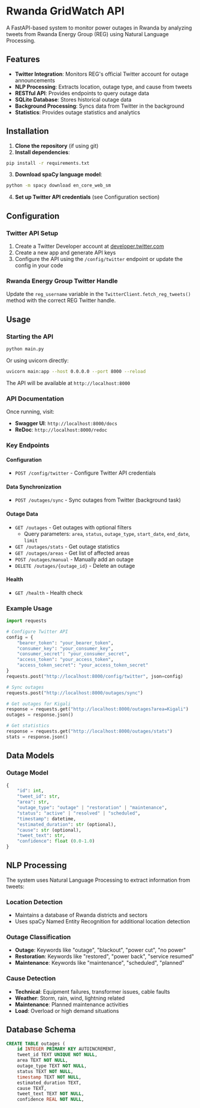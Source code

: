 # Rwanda GridWatch API

A FastAPI-based system to monitor power outages in Rwanda by analyzing tweets from Rwanda Energy Group (REG) using Natural Language Processing.

## Features

- **Twitter Integration**: Monitors REG's official Twitter account for outage announcements
- **NLP Processing**: Extracts location, outage type, and cause from tweets
- **RESTful API**: Provides endpoints to query outage data
- **SQLite Database**: Stores historical outage data
- **Background Processing**: Syncs data from Twitter in the background
- **Statistics**: Provides outage statistics and analytics

## Installation

1. **Clone the repository** (if using git)
2. **Install dependencies**:

```bash
pip install -r requirements.txt
```

3. **Download spaCy language model**:

```bash
python -m spacy download en_core_web_sm
```

4. **Set up Twitter API credentials** (see Configuration section)

## Configuration

### Twitter API Setup

1. Create a Twitter Developer account at [developer.twitter.com](https://developer.twitter.com)
2. Create a new app and generate API keys
3. Configure the API using the `/config/twitter` endpoint or update the config in your code

### Rwanda Energy Group Twitter Handle

Update the `reg_username` variable in the `TwitterClient.fetch_reg_tweets()` method with the correct REG Twitter handle.

## Usage

### Starting the API

```bash
python main.py
```

Or using uvicorn directly:

```bash
uvicorn main:app --host 0.0.0.0 --port 8000 --reload
```

The API will be available at `http://localhost:8000`

### API Documentation

Once running, visit:

- **Swagger UI**: `http://localhost:8000/docs`
- **ReDoc**: `http://localhost:8000/redoc`

### Key Endpoints

#### Configuration

- `POST /config/twitter` - Configure Twitter API credentials

#### Data Synchronization

- `POST /outages/sync` - Sync outages from Twitter (background task)

#### Outage Data

- `GET /outages` - Get outages with optional filters
  - Query parameters: `area`, `status`, `outage_type`, `start_date`, `end_date`, `limit`
- `GET /outages/stats` - Get outage statistics
- `GET /outages/areas` - Get list of affected areas
- `POST /outages/manual` - Manually add an outage
- `DELETE /outages/{outage_id}` - Delete an outage

#### Health

- `GET /health` - Health check

### Example Usage

```python
import requests

# Configure Twitter API
config = {
    "bearer_token": "your_bearer_token",
    "consumer_key": "your_consumer_key",
    "consumer_secret": "your_consumer_secret",
    "access_token": "your_access_token",
    "access_token_secret": "your_access_token_secret"
}
requests.post("http://localhost:8000/config/twitter", json=config)

# Sync outages
requests.post("http://localhost:8000/outages/sync")

# Get outages for Kigali
response = requests.get("http://localhost:8000/outages?area=Kigali")
outages = response.json()

# Get statistics
response = requests.get("http://localhost:8000/outages/stats")
stats = response.json()
```

## Data Models

### Outage Model

```python
{
    "id": int,
    "tweet_id": str,
    "area": str,
    "outage_type": "outage" | "restoration" | "maintenance",
    "status": "active" | "resolved" | "scheduled",
    "timestamp": datetime,
    "estimated_duration": str (optional),
    "cause": str (optional),
    "tweet_text": str,
    "confidence": float (0.0-1.0)
}
```

## NLP Processing

The system uses Natural Language Processing to extract information from tweets:

### Location Detection

- Maintains a database of Rwanda districts and sectors
- Uses spaCy Named Entity Recognition for additional location detection

### Outage Classification

- **Outage**: Keywords like "outage", "blackout", "power cut", "no power"
- **Restoration**: Keywords like "restored", "power back", "service resumed"
- **Maintenance**: Keywords like "maintenance", "scheduled", "planned"

### Cause Detection

- **Technical**: Equipment failures, transformer issues, cable faults
- **Weather**: Storm, rain, wind, lightning related
- **Maintenance**: Planned maintenance activities
- **Load**: Overload or high demand situations

## Database Schema

```sql
CREATE TABLE outages (
    id INTEGER PRIMARY KEY AUTOINCREMENT,
    tweet_id TEXT UNIQUE NOT NULL,
    area TEXT NOT NULL,
    outage_type TEXT NOT NULL,
    status TEXT NOT NULL,
    timestamp TEXT NOT NULL,
    estimated_duration TEXT,
    cause TEXT,
    tweet_text TEXT NOT NULL,
    confidence REAL NOT NULL,
```
